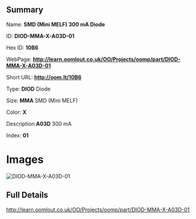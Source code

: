 

## Summary
 
Name: __SMD (Mini MELF) 300 mA Diode__

ID: __DIOD-MMA-X-A03D-01__

Hex ID: __10B6__

WebPage: __http://learn.oomlout.co.uk/OO/Projects/oomp/part/DIOD-MMA-X-A03D-01__

Short URL: __http://oom.lt/10B6__


Type: __DIOD__ Diode 

Size: __MMA__ SMD (Mini MELF) 

Color: __X__  

Description __A03D__ 300 mA 

Index: __01__


# Images
![DIOD-MMA-X-A03D-01](http://oomlout.com/oomp-gen/parts/DIOD-MMA-X-A03D-01/DIOD-MMA-X-A03D-01_420.jpg)



## Full Details

 http://learn.oomlout.co.uk/OO/Projects/oomp/part/DIOD-MMA-X-A03D-01














